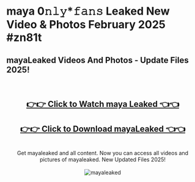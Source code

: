 # maya 0𝚗𝚕𝚢*𝚏𝚊𝚗𝚜 Leaked New Video & Photos February 2025 #zn81t

<h2>mayaLeaked Videos And Photos - Update Files 2025!</h2>
<br>
<div align="center">
<h2><a href="https://mediaupload.pro?title=maya&ref=11F" rel="nofollow">👉👉 Click to Watch maya Leaked 👈👈</a></h2>
<h2><a href="https://mediaupload.pro?title=maya&ref=11F" rel="nofollow">👉👉 Click to Download mayaLeaked 👈👈</a></h2>
<br>
Get mayaleaked and all content. Now you can access all videos and pictures of mayaleaked. New Updated Files 2025!
<br>
<br>
<a href="https://mediaupload.pro?title=maya&ref=11F" rel="nofollow" data-target="animated-image.originalLink"><img src="https://i.ibb.co/Gkj2r4b/banner.png" alt="mayaleaked" style="max-width: 100%; display: inline-block;" data-target="animated-image.originalImage"></a>
</div>
<br>

